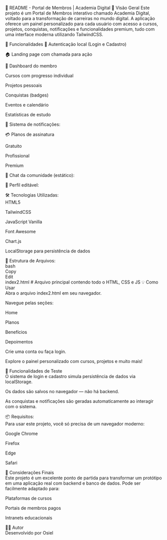 📘 README - Portal de Membros | Academia Digital
📌 Visão Geral
Este projeto é um Portal de Membros interativo chamado Academia Digital, voltado para a transformação de carreiras no mundo digital. A aplicação oferece um painel personalizado para cada usuário com acesso a cursos, projetos, conquistas, notificações e funcionalidades premium, tudo com uma interface moderna utilizando TailwindCSS.

🚀 Funcionalidades
🔐 Autenticação local (Login e Cadastro)

🏠 Landing page com chamada para ação

💼 Dashboard do membro

Cursos com progresso individual

Projetos pessoais

Conquistas (badges)

Eventos e calendário

Estatísticas de estudo

🔔 Sistema de notificações:</br>

💳 Planos de assinatura</br>

Gratuito</br>

Profissional</br>

Premium</br>

💬 Chat da comunidade (estático):</br>

👤 Perfil editável:</br>

🛠️ Tecnologias Utilizadas:</br>
HTML5</br>

TailwindCSS</br>

JavaScript Vanilla</br>

Font Awesome</br>

Chart.js</br>

LocalStorage para persistência de dados</br>

📂 Estrutura de Arquivos:</br>
bash</br>
Copy</br>
Edit</br>
index2.html     # Arquivo principal contendo todo o HTML, CSS e JS
💡 Como Usar</br>
Abra o arquivo index2.html em seu navegador.</br>

Navegue pelas seções:</br>

Home</br>

Planos</br>

Benefícios</br>

Depoimentos</br>

Crie uma conta ou faça login.</br>

Explore o painel personalizado com cursos, projetos e muito mais!</br>

🧪 Funcionalidades de Teste</br>
O sistema de login e cadastro simula persistência de dados via localStorage.</br>

Os dados são salvos no navegador — não há backend.</br>

As conquistas e notificações são geradas automaticamente ao interagir com o sistema.</br>

📦 Requisitos:</br>
Para usar este projeto, você só precisa de um navegador moderno:</br>

Google Chrome</br>

Firefox</br>

Edge</br>

Safari</br>

📝 Considerações Finais</br>
Este projeto é um excelente ponto de partida para transformar um protótipo em uma aplicação real com backend e banco de dados. Pode ser facilmente adaptado para:</br>

Plataformas de cursos</br>

Portais de membros pagos</br>

Intranets educacionais</br>

👨‍💻 Autor</br>
Desenvolvido por Osiel
